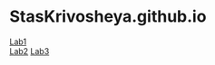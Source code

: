 # StasKrivosheya.github.io
[Lab1](lab1/index.html)  
[Lab2](lab2/index.html)
[Lab3](lab3/index.html)
